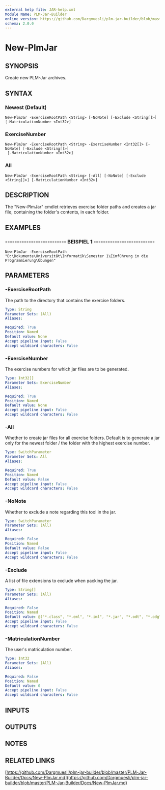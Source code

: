```yaml
---
external help file: JAR-help.xml
Module Name: PLM-Jar-Builder
online version: https://github.com/Dargmuesli/plm-jar-builder/blob/master/PLM-Jar-Builder/Docs/New-PlmJar.md
schema: 2.0.0
---
```


# New-PlmJar

## SYNOPSIS
Create new PLM-Jar archives.

## SYNTAX

### Newest (Default)
```
New-PlmJar -ExerciseRootPath <String> [-NoNote] [-Exclude <String[]>] [-MatriculationNumber <Int32>]
```

### ExerciseNumber
```
New-PlmJar -ExerciseRootPath <String> -ExerciseNumber <Int32[]> [-NoNote] [-Exclude <String[]>]
 [-MatriculationNumber <Int32>]
```

### All
```
New-PlmJar -ExerciseRootPath <String> [-All] [-NoNote] [-Exclude <String[]>] [-MatriculationNumber <Int32>]
```

## DESCRIPTION
The "New-PlmJar" cmdlet retrieves exercise folder paths and creates a jar file, containing the folder's contents, in each folder.

## EXAMPLES

### -------------------------- BEISPIEL 1 --------------------------
```
New-PlmJar -ExerciseRootPath "D:\Dokumente\Universität\Informatik\Semester 1\Einführung in die Programmierung\Übungen"
```

## PARAMETERS

### -ExerciseRootPath
The path to the directory that contains the exercise folders.

```yaml
Type: String
Parameter Sets: (All)
Aliases: 

Required: True
Position: Named
Default value: None
Accept pipeline input: False
Accept wildcard characters: False
```

### -ExerciseNumber
The exercise numbers for which jar files are to be generated.

```yaml
Type: Int32[]
Parameter Sets: ExerciseNumber
Aliases: 

Required: True
Position: Named
Default value: None
Accept pipeline input: False
Accept wildcard characters: False
```

### -All
Whether to create jar files for all exercise folders.
Default is to generate a jar only for the newest folder / the folder with the highest exercise number.

```yaml
Type: SwitchParameter
Parameter Sets: All
Aliases: 

Required: True
Position: Named
Default value: False
Accept pipeline input: False
Accept wildcard characters: False
```

### -NoNote
Whether to exclude a note regarding this tool in the jar.

```yaml
Type: SwitchParameter
Parameter Sets: (All)
Aliases: 

Required: False
Position: Named
Default value: False
Accept pipeline input: False
Accept wildcard characters: False
```

### -Exclude
A list of file extensions to exclude when packing the jar.

```yaml
Type: String[]
Parameter Sets: (All)
Aliases: 

Required: False
Position: Named
Default value: @("*.class", "*.eml", "*.iml", "*.jar", "*.odt", "*.odg", "*.old", ".idea", "In.java", "out", "Out.java")
Accept pipeline input: False
Accept wildcard characters: False
```

### -MatriculationNumber
The user's matriculation number.

```yaml
Type: Int32
Parameter Sets: (All)
Aliases: 

Required: False
Position: Named
Default value: 0
Accept pipeline input: False
Accept wildcard characters: False
```

## INPUTS

## OUTPUTS

## NOTES

## RELATED LINKS

[https://github.com/Dargmuesli/plm-jar-builder/blob/master/PLM-Jar-Builder/Docs/New-PlmJar.md](https://github.com/Dargmuesli/plm-jar-builder/blob/master/PLM-Jar-Builder/Docs/New-PlmJar.md)

